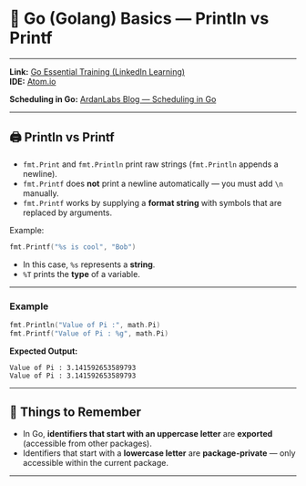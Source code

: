 # 🐹 Go (Golang) Basics — Println vs Printf

---

**Link:** [Go Essential Training (LinkedIn Learning)](https://www.linkedin.com/learning/go-essential-training-2018/challenge-server-kill?autoplay=true&resume=false)  
**IDE:** [Atom.io](https://atom.io/)

**Scheduling in Go:** [ArdanLabs Blog — Scheduling in Go](https://www.ardanlabs.com/blog/2018/08/scheduling-in-go-part1.html)

---

## 🖨️ Println vs Printf

- `fmt.Print` and `fmt.Println` print raw strings (`fmt.Println` appends a newline).  
- `fmt.Printf` does **not** print a newline automatically — you must add `\n` manually.  
- `fmt.Printf` works by supplying a **format string** with symbols that are replaced by arguments.  

Example:
```go
fmt.Printf("%s is cool", "Bob")
```
- In this case, `%s` represents a **string**.  
- `%T` prints the **type** of a variable.

---

### Example

```go
fmt.Println("Value of Pi :", math.Pi)
fmt.Printf("Value of Pi : %g", math.Pi)
```

**Expected Output:**

```
Value of Pi : 3.141592653589793
Value of Pi : 3.141592653589793
```

---

## 🧠 Things to Remember

- In Go, **identifiers that start with an uppercase letter** are **exported** (accessible from other packages).  
- Identifiers that start with a **lowercase letter** are **package-private** — only accessible within the current package.

---
